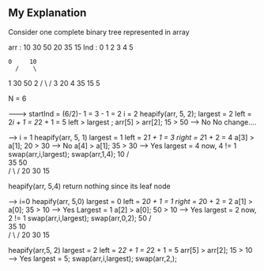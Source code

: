 ## My Explanation

Consider one complete binary tree represented in array

arr : 10 30 50 20 35 15
Ind : 0  1  2  3  4  5

	0	  10
	  /    \
1	 30		50   2
	/  \	/
  3  20 4 35	15  5

N = 6

--->
startInd = (6/2)- 1 = 3 - 1 = 2 
i = 2
heapify(arr, 5, 2);
largest = 2
left = 2*i + 1 = 2*2 + 1 = 5
left > largest ; arr[5] > arr[2]; 15 > 50 --> No
No change....

--> 
i = 1
heapify(arr, 5, 1)
largest = 1
left = 2*1 + 1 = 3
right = 2*1 + 2 = 4
a[3] > a[1]; 20 > 30 --> No
a[4] > a[1]; 35 > 30 --> Yes
largest = 4
now, 4 != 1
swap(arr,i,largest); swap(arr,1,4);
		10
	  /    \
	 35		50  
	/  \	/
   20  30	15

heapify(arr, 5,4) return nothing since its leaf node

-->
i=0
heapify(arr, 5,0)
largest = 0
left = 2*0 + 1 = 1
right = 2*0 + 2 = 2
a[1] > a[0]; 35 > 10 --> Yes
Largest = 1
a[2] > a[0]; 50 > 10 --> Yes
largest = 2
now, 2 != 1
swap(arr,i,largest); swap(arr,0,2);
		50
	  /    \
	 35		10  
	/  \	/
   20  30	15

heapify(arr,5, 2)
largest = 2
left = 2*2 + 1 = 2*2 + 1 = 5
arr[5] > arr[2]; 15 > 10 --> Yes
largest = 5;
swap(arr,i,largest); swap(arr,2,);
